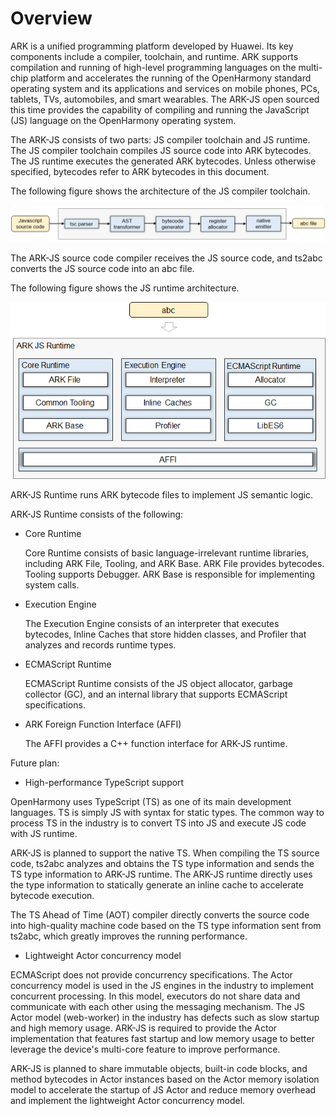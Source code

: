 # Overview<a name="EN-US_TOPIC_0000001174295771"></a>

ARK is a unified programming platform developed by Huawei. Its key components include a compiler, toolchain, and runtime. ARK supports compilation and running of high-level programming languages on the multi-chip platform and accelerates the running of the OpenHarmony standard operating system and its applications and services on mobile phones, PCs, tablets, TVs, automobiles, and smart wearables. The ARK-JS open sourced this time provides the capability of compiling and running the JavaScript \(JS\) language on the OpenHarmony operating system.

The ARK-JS consists of two parts: JS compiler toolchain and JS runtime. The JS compiler toolchain compiles JS source code into ARK bytecodes. The JS runtime executes the generated ARK bytecodes. Unless otherwise specified, bytecodes refer to ARK bytecodes in this document.

The following figure shows the architecture of the JS compiler toolchain.

![](figures/en-us_image_0000001197967897.png)

The ARK-JS source code compiler receives the JS source code, and ts2abc converts the JS source code into an abc file.

The following figure shows the JS runtime architecture.

![](figures/en-us_image_0000001196789343.png)

ARK-JS Runtime runs ARK bytecode files to implement JS semantic logic.

ARK-JS Runtime consists of the following:

-   Core Runtime

    Core Runtime consists of basic language-irrelevant runtime libraries, including ARK File, Tooling, and ARK Base. ARK File provides bytecodes. Tooling supports Debugger. ARK Base is responsible for implementing system calls.

-   Execution Engine

    The Execution Engine consists of an interpreter that executes bytecodes, Inline Caches that store hidden classes, and Profiler that analyzes and records runtime types.

-   ECMAScript Runtime

    ECMAScript Runtime consists of the JS object allocator, garbage collector \(GC\), and an internal library that supports ECMAScript specifications.

-   ARK Foreign Function Interface \(AFFI\)

    The AFFI provides a C++ function interface for ARK-JS runtime.


Future plan:

-   High-performance TypeScript support

OpenHarmony uses TypeScript \(TS\) as one of its main development languages. TS is simply JS with syntax for static types. The common way to process TS in the industry is to convert TS into JS and execute JS code with JS runtime.

ARK-JS is planned to support the native TS. When compiling the TS source code, ts2abc analyzes and obtains the TS type information and sends the TS type information to ARK-JS runtime. The ARK-JS runtime directly uses the type information to statically generate an inline cache to accelerate bytecode execution.

The TS Ahead of Time \(AOT\) compiler directly converts the source code into high-quality machine code based on the TS type information sent from ts2abc, which greatly improves the running performance.

-   Lightweight Actor concurrency model

ECMAScript does not provide concurrency specifications. The Actor concurrency model is used in the JS engines in the industry to implement concurrent processing. In this model, executors do not share data and communicate with each other using the messaging mechanism. The JS Actor model \(web-worker\) in the industry has defects such as slow startup and high memory usage. ARK-JS is required to provide the Actor implementation that features fast startup and low memory usage to better leverage the device's multi-core feature to improve performance. 

ARK-JS is planned to share immutable objects, built-in code blocks, and method bytecodes in Actor instances based on the Actor memory isolation model to accelerate the startup of JS Actor and reduce memory overhead and implement the lightweight Actor concurrency model.

